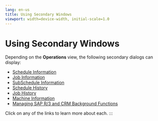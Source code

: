```yaml
---
lang: en-us
title: Using Secondary Windows
viewport: width=device-width, initial-scale=1.0
---
```


#  Using Secondary Windows

Depending on the **Operations** view, the following secondary dialogs
can display:

-   [Schedule Information](Schedule-Information.md)
-   [Job Information](Job-Information.md)
-   [SubSchedule Information](SubSchedule-Information.md)
-   [Schedule History](Schedule-History.md)
-   [Job History](Job-History.md)
-   [Machine Information](Machine-Information.md)
-   [Managing SAP R/3 and CRM Background     Functions](Managing-SAP-R3-and-CRM-Background-Functions.md)

Click on any of the links to learn more about each.
:::

 


